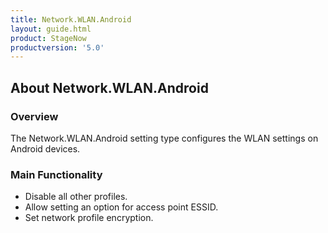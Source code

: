 ```yaml
---
title: Network.WLAN.Android
layout: guide.html
product: StageNow
productversion: '5.0'
---
```


## About Network.WLAN.Android

### Overview
The Network.WLAN.Android setting type configures the WLAN settings on Android devices.

### Main Functionality

* Disable all other profiles. 
* Allow setting an option for access point ESSID.
* Set network profile encryption.














